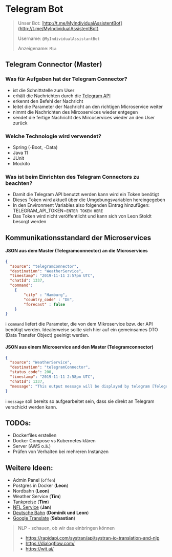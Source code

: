 # Telegram Bot

> Unser Bot: [http://t.me/MyIndividualAssistentBot](http://t.me/MyIndividualAssistentBot)
>
> Username: `@MyIndividualAssistantBot`
> 
> Anzeigename: `Mia`

## Telegram Connector (Master)

### Was für Aufgaben hat der Telegram Connector?
-	ist die Schnittstelle zum User
-	erhält die Nachrichten durch die [Telegram API]([https://core.telegram.org/bots](https://core.telegram.org/bots))
-	erkennt den Befehl der Nachricht
-	leitet die Parameter der Nachricht an den richtigen Microservice weiter
-	nimmt die Nachrichten des Mircoservices wieder entgegen
-	sendet die fertige Nachricht des Mircoservices wieder an den User zurück

### Welche Technologie wird verwendet?
-	Spring (-Boot, -Data)
-	Java 11
-	JUnit
-	Mockito

### Was ist beim Einrichten des Telegram Connectors zu beachten?
-	Damit die Telegram API benutzt werden kann wird ein Token benötigt
-	Dieses Token wird aktuell über die Umgebungsvariablen hereingegeben
-	In den Environment Variables also folgenden Eintrag hinzufügen: TELEGRAM_API_TOKEN=`ENTER TOKEN HERE`
-	Das Token wird nicht veröffentlicht und kann sich von Leon Stoldt besorgt werden

## Kommunikationsstandard der Microservices

#### JSON aus dem Master (Telegramconnector) an die Microservices
``` json
{  
  "source": "telegramConnector",  
  "destination": "WeatherService",  
  "timestamp": "2019-11-11 2:57pm UTC", 
  "chatId": 1337, 
  "command": 
    {
        "city" : "Hamburg",
        "country_code" : "DE",
        "forecast" : false
    }  
}
```

:information_source: `command` liefert die Parameter, die von dem Mikroservice bzw. der API benötigt werden. Idealerweise sollte sich hier auf ein gemeinsames DTO (Data Transfer Object) geeinigt werden.

#### JSON aus einem Microservice and den Master (Telegramconnector)
``` json
{  
  "source": "WeatherService",  
  "destination": "telegramConnector",  
  "status_code": 200,  
  "timestamp": "2019-11-11 2:58pm UTC",  
  "chatId": 1337, 
  "message": "This output message will be displayed by telegram [Telegram Markdown Support]"
}
```

:information_source: `message` soll bereits so aufgearbeitet sein, dass sie direkt an Telegram verschickt werden kann.


## TODOs:
-	Dockerfiles erstellen
-	Docker Compose vs Kubernetes klären
-	Server (AWS o.ä.)
-	Prüfen von Verhalten bei mehreren Instanzen

## Weitere Ideen:
-	Admin Panel (`offen`)
-	Postgres in Docker (**Leon**)
-	Nordbahn (**Leon**)
-	Weather Service (**Tim**)
-	[Tankpreise]([https://creativecommons.tankerkoenig.de/](https://creativecommons.tankerkoenig.de/)) (**Tim**)
-	[NFL Service](https://api.nfl.com) (**Jan**)
-	[Deutsche Bahn]([https://developer.deutschebahn.com/store/](https://developer.deutschebahn.com/store/)) (**Dominik und Leon**)
-	[Google Translate]([https://cloud.google.com/translate/docs/](https://cloud.google.com/translate/docs/)) (**Sebastian**)

> NLP - schauen, ob wir das einbringen können
> -	https://rapidapi.com/systran/api/systran-io-translation-and-nlp
> -	https://dialogflow.com/
> -	https://wit.ai/	
